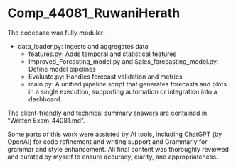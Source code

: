 # Comp_44081_RuwaniHerath

The codebase was fully modular:

 - data_loader.py: Ingests and aggregates data
    - features.py: Adds temporal and statistical features
    - Improved_Forcasting_model.py and Sales_forecasting_model.py: Define model pipelines
    - Evaluate.py: Handles forecast validation and metrics
    - main.py: A unified pipeline script that generates forecasts and plots in a single execution, supporting automation or integration into a dashboard.

The client-friendly and technical summary answers are contained in “Written Exam_44081.md”.


Some parts of this work were assisted by AI tools, including ChatGPT (by OpenAI) for code refinement and writing support and Grammarly for grammar and style enhancement. All final content was thoroughly reviewed and curated by myself to ensure accuracy, clarity, and appropriateness.
